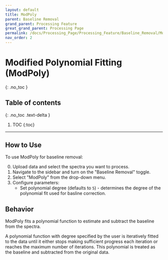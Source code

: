 ```yaml
---
layout: default
title: ModPoly
parent: Baseline Removal
grand_parent: Processing Feature
great_grand_parent: Processing Page
permalink: /docs/Processing_Page/Processing_Feature/Baseline_Removal/Mod_Poly/
nav_order: 2
---
```


# Modified Polynomial Fitting (ModPoly)
{: .no_toc }

## Table of contents
{: .no_toc .text-delta }

1. TOC
{:toc}

---

## How to Use

To use ModPoly for baseline removal:

0. Upload data and select the spectra you want to process.
1. Navigate to the sidebar and turn on the "Baseline Removal" toggle.
2. Select "ModPoly" from the drop-down menu.
3. Configure parameters:
    - Set polynomial degree (defaults to `5`) - determines the degree of the polynomial fit used for basline correction.

## Behavior

ModPoly fits a polynomial function to estimate and subtract the baseline from the spectra.

A polynomial function with degree specified by the user is iteratively fitted to the data until it either stops making sufficient progress each iteration or reaches the maximum number of iterations. This polynomial is treated as the baseline and subtracted from the original data.
